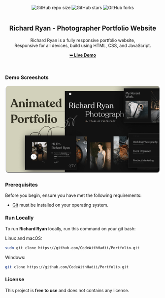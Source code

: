 <div align="center">
  
  ![GitHub repo size](https://img.shields.io/github/repo-size/CodeWithHadii/Portfolio)
  ![GitHub stars](https://img.shields.io/github/stars/CodeWithHadii/Portfolio?style=social)
  ![GitHub forks](https://img.shields.io/github/forks/CodeWithHadii/Portfolio?style=social)
  <br />
  <br />

  <h2 align="center">Richard Ryan - Photographer Portfolio Website</h2>

  Richard Ryan is a fully responsive portfolio website, <br />Responsive for all devices, build using HTML, CSS, and JavaScript.

  <a href="https://CodeWithHadii.github.io/Portfolio/"><strong>➥ Live Demo</strong></a>

</div>

<br />

### Demo Screeshots

![Richard Ryan Desktop Demo](./readme-images/desktop.png "Desktop Demo")

### Prerequisites

Before you begin, ensure you have met the following requirements:

* [Git](https://git-scm.com/downloads "Download Git") must be installed on your operating system.

### Run Locally

To run **Richard Ryan** locally, run this command on your git bash:

Linux and macOS:

```bash
sudo git clone https://github.com/CodeWithHadii/Portfolio.git
```

Windows:

```bash
git clone https://github.com/CodeWithHadii/Portfolio.git
```

### License

This project is **free to use** and does not contains any license.
